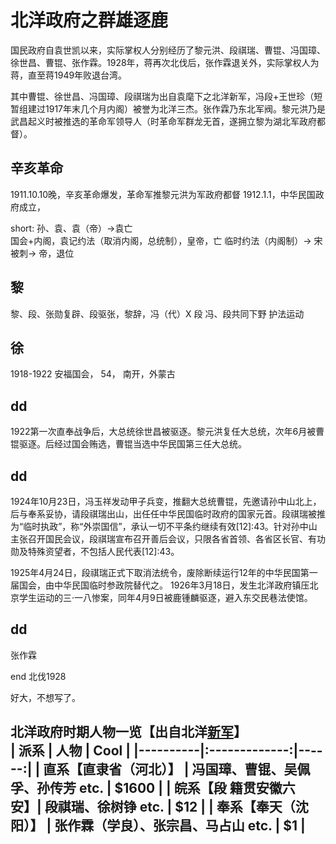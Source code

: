 # 北洋政府之群雄逐鹿 <Badge type="tip" text="Beta 1.0"/>
国民政府自袁世凯以来，实际掌权人分别经历了黎元洪、段祺瑞、曹锟、冯国璋、徐世昌、曹锟、张作霖。1928年，蒋再次北伐后，张作霖退关外，实际掌权人为蒋，直至蒋1949年败退台湾。

其中曹锟、徐世昌、冯国璋、段祺瑞为出自袁麾下之北洋新军，冯段+王世珍（短暂组建过1917年末几个月内阁）被誉为北洋三杰。张作霖乃东北军阀。黎元洪乃是武昌起义时被推选的革命军领导人（时革命军群龙无首，遂拥立黎为湖北军政府都督）。

## 辛亥革命
1911.10.10晚，辛亥革命爆发，革命军推黎元洪为军政府都督
1912.1.1，中华民国政府成立，

short: 孙、袁、袁（帝）->袁亡  
国会+内阁，袁记约法（取消内阁，总统制），皇帝，亡
临时约法（内阁制）-> 宋被刺->     帝，退位

## 黎
黎、段、张勋复辟、段驱张，黎辞，冯（代）X 段
冯、段共同下野
护法运动
## 徐
1918-1922
安福国会， 54， 南开，外蒙古

## dd
1922第一次直奉战争后，大总统徐世昌被驱逐。黎元洪复任大总统，次年6月被曹锟驱逐。后经过国会贿选，曹锟当选中华民国第三任大总统。

## dd
1924年10月23日，冯玉祥发动甲子兵变，推翻大总统曹锟，先邀请孙中山北上，后与奉系妥协，请段祺瑞出山，出任任中华民国临时政府的国家元首。段祺瑞被推为“临时执政”，称“外崇国信”，承认一切不平条约继续有效[12]:43。针对孙中山主张召开国民会议，段祺瑞宣布召开善后会议，只限各省首领、各省区长官、有功勋及特殊资望者，不包括人民代表[12]:43。

1925年4月24日，段祺瑞正式下取消法统令，废除断续运行12年的中华民国第一届国会，由中华民国临时参政院替代之。
1926年3月18日，发生北洋政府镇压北京学生运动的三·一八惨案，同年4月9日被鹿锺麟驱逐，避入东交民巷法使馆。

## dd
张作霖


end 北伐1928

好大，不想写了。



北洋政府时期人物一览【出自北洋[新军](/history/Qin_peasantMovement.md#新军)】  
| 派系     |     人物       |  Cool |
|----------|:-------------:|------:|
| 直系【直隶省（河北）】 |  冯国璋、曹锟、吴佩孚、孙传芳 etc. | $1600 |
| 皖系【段 籍贯安徽六安】|    段祺瑞、徐树铮 etc.  |   $12 |
| 奉系【奉天（沈阳）】 | 张作霖（学良）、张宗昌、马占山 etc. |    $1 |
-----------------------------

